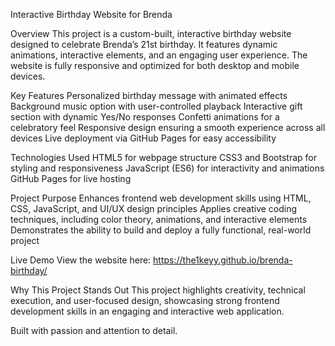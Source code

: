 Interactive Birthday Website for Brenda

Overview
This project is a custom-built, interactive birthday website designed to celebrate Brenda’s 21st birthday. It features dynamic animations, interactive elements, and an engaging user experience. The website is fully responsive and optimized for both desktop and mobile devices.

Key Features
Personalized birthday message with animated effects
Background music option with user-controlled playback
Interactive gift section with dynamic Yes/No responses
Confetti animations for a celebratory feel
Responsive design ensuring a smooth experience across all devices
Live deployment via GitHub Pages for easy accessibility

Technologies Used
HTML5 for webpage structure
CSS3 and Bootstrap for styling and responsiveness
JavaScript (ES6) for interactivity and animations
GitHub Pages for live hosting

Project Purpose
Enhances frontend web development skills using HTML, CSS, JavaScript, and UI/UX design principles
Applies creative coding techniques, including color theory, animations, and interactive elements
Demonstrates the ability to build and deploy a fully functional, real-world project

Live Demo
View the website here: https://the1keyy.github.io/brenda-birthday/

Why This Project Stands Out
This project highlights creativity, technical execution, and user-focused design, showcasing strong frontend development skills in an engaging and interactive web application.

Built with passion and attention to detail.
